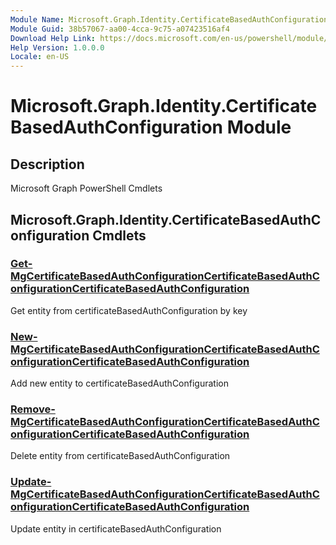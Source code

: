 ```yaml
---
Module Name: Microsoft.Graph.Identity.CertificateBasedAuthConfiguration
Module Guid: 38b57067-aa00-4cca-9c75-a07423516af4
Download Help Link: https://docs.microsoft.com/en-us/powershell/module/microsoft.graph.identity.certificatebasedauthconfiguration
Help Version: 1.0.0.0
Locale: en-US
---
```


# Microsoft.Graph.Identity.CertificateBasedAuthConfiguration Module
## Description
Microsoft Graph PowerShell Cmdlets

## Microsoft.Graph.Identity.CertificateBasedAuthConfiguration Cmdlets
### [Get-MgCertificateBasedAuthConfigurationCertificateBasedAuthConfigurationCertificateBasedAuthConfiguration](Get-MgCertificateBasedAuthConfigurationCertificateBasedAuthConfigurationCertificateBasedAuthConfiguration.md)
Get entity from certificateBasedAuthConfiguration by key

### [New-MgCertificateBasedAuthConfigurationCertificateBasedAuthConfigurationCertificateBasedAuthConfiguration](New-MgCertificateBasedAuthConfigurationCertificateBasedAuthConfigurationCertificateBasedAuthConfiguration.md)
Add new entity to certificateBasedAuthConfiguration

### [Remove-MgCertificateBasedAuthConfigurationCertificateBasedAuthConfigurationCertificateBasedAuthConfiguration](Remove-MgCertificateBasedAuthConfigurationCertificateBasedAuthConfigurationCertificateBasedAuthConfiguration.md)
Delete entity from certificateBasedAuthConfiguration

### [Update-MgCertificateBasedAuthConfigurationCertificateBasedAuthConfigurationCertificateBasedAuthConfiguration](Update-MgCertificateBasedAuthConfigurationCertificateBasedAuthConfigurationCertificateBasedAuthConfiguration.md)
Update entity in certificateBasedAuthConfiguration

